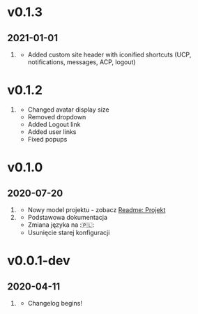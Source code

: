 # v0.1.3
## 2021-01-01
1. [](#new)
    * Added custom site header with iconified shortcuts (UCP, notifications, messages, ACP, logout)

# v0.1.2
1. [](#fixed)
    * Changed avatar display size
    * Removed dropdown
    * Added Logout link
    * Added user links
    * Fixed popups
# v0.1.0
## 2020-07-20

1. [](#new)
    * Nowy model projektu - zobacz [Readme: Projekt](./Readme.md#Model-projektu)
2. [](#improved)
    *  Podstawowa dokumentacja
    *  Zmiana języka na :🇵🇱:
    *  Usunięcie starej konfiguracji  

# v0.0.1-dev
## 2020-04-11
1. [](#new)
    * Changelog begins!
    
